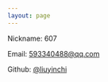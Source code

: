 ```yaml
---
layout: page
---
```


 Nickname: 607

 Email: 593340488@qq.com

 Github: [@liuyinchi](https://github.com/liuyinchi)